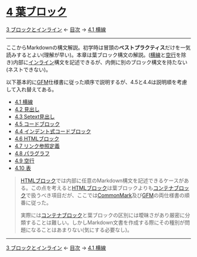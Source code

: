 # [4 葉ブロック](https://higuma.github.io/github-markdown-guide/gfm/#leaf-blocks)

[3 ブロックとインライン](blocks-and-inlines.md)
← [目次](index.md) →
[4.1 横線](thematic-breaks.md)

------------------------------------------------------------------------

ここからMarkdownの構文解説。初学時は冒頭の**ベストプラクティス**だけを一気読みするとよい(理解が早い)。本章は葉ブロック構文の解説。([横線]と[空行]を除き)内部に[インライン]構文を記述できるが、内側に別のブロック構文を持たない(ネストできない)。

以下基本的に[GFM]仕様書に従った順序で説明するが、4.5と4.4は説明順を考慮して入れ替えてある。

* [4.1 横線](thematic-breaks.md)
* [4.2 見出し](headings.md)
* [4.3 Setext見出し](setext-headings.md)
* [4.5 コードブロック](code-blocks.md)
* [4.4 インデント式コードブロック](indented-code-blocks.md)
* [4.6 HTMLブロック](html-blocks.md)
* [4.7 リンク参照定義](link-reference-definitions.md)
* [4.8 パラグラフ](paragraphs.md)
* [4.9 空行](blank-lines.md)
* [4.10 表](tables.md)

> [HTMLブロック]では内部に任意のMarkdown構文を記述できるケースがある。この点を考えると[HTMLブロック]は葉ブロックよりも[コンテナブロック]で扱うべき項目だが、ここでは[CommonMark]及び[GFM]の両仕様書の順番に従った。
> 
> 実際には[コンテナブロック]と葉ブロックの区別には曖昧さがあり厳密に分類することは難しい。しかしMarkdown文書を作成する際にその種別が問題になることはあまりない(気にする必要なし)。

------------------------------------------------------------------------

[3 ブロックとインライン](blocks-and-inlines.md)
← [目次](index.md) →
[4.1 横線](thematic-breaks.md)

[GFM]: introduction.md#11-github-flavored-markdownとは
[CommonMark]: introduction.md#commonmark
[HTMLブロック]: html-blocks.md
[インライン]: inlines.md
[コンテナブロック]: container-blocks.md
[空行]: blank-lines.md
[横線]: thematic-breaks.md
